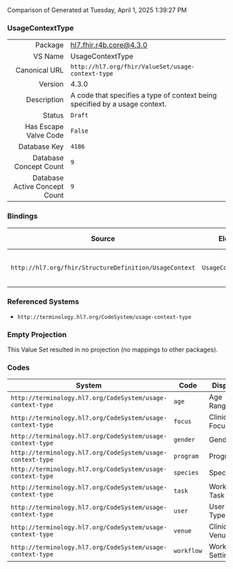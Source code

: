 Comparison of 
Generated at Tuesday, April 1, 2025 1:39:27 PM

### UsageContextType

|      |     |
| ---: | --- |
| Package | hl7.fhir.r4b.core@4.3.0 |
| VS Name | UsageContextType |
| Canonical URL | `http://hl7.org/fhir/ValueSet/usage-context-type` |
| Version | 4.3.0 |
| Description | A code that specifies a type of context being specified by a usage context. |
| Status | `Draft` |
| Has Escape Valve Code | `False` |
| Database Key | `4186` |
| Database Concept Count | `9` |
| Database Active Concept Count | `9` |
### Bindings

| Source | Element | Binding | Strength | Element Short |
| ------ | ------- | ------- | -------- | ------------- |
| `http://hl7.org/fhir/StructureDefinition/UsageContext` | `UsageContext.code` | `http://hl7.org/fhir/ValueSet/usage-context-type` | `Extensible` | Type of context being specified |

### Referenced Systems

* `http://terminology.hl7.org/CodeSystem/usage-context-type`
### Empty Projection

This Value Set resulted in no projection (no mappings to other packages).

### Codes

| System | Code | Display |
| ------ | ---- | ------- |
| `http://terminology.hl7.org/CodeSystem/usage-context-type` | `age` | Age Range |
| `http://terminology.hl7.org/CodeSystem/usage-context-type` | `focus` | Clinical Focus |
| `http://terminology.hl7.org/CodeSystem/usage-context-type` | `gender` | Gender |
| `http://terminology.hl7.org/CodeSystem/usage-context-type` | `program` | Program |
| `http://terminology.hl7.org/CodeSystem/usage-context-type` | `species` | Species |
| `http://terminology.hl7.org/CodeSystem/usage-context-type` | `task` | Workflow Task |
| `http://terminology.hl7.org/CodeSystem/usage-context-type` | `user` | User Type |
| `http://terminology.hl7.org/CodeSystem/usage-context-type` | `venue` | Clinical Venue |
| `http://terminology.hl7.org/CodeSystem/usage-context-type` | `workflow` | Workflow Setting |
